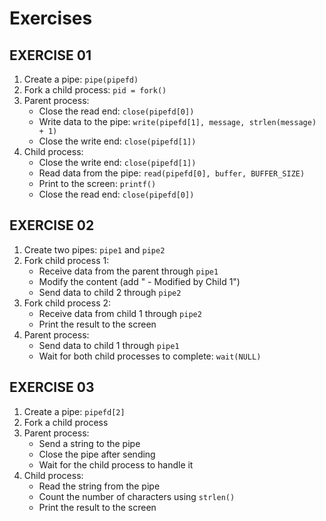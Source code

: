 # Exercises

## EXERCISE 01

1. Create a pipe: `pipe(pipefd)`
2. Fork a child process: `pid = fork()`
3. Parent process:
    - Close the read end: `close(pipefd[0])`
    - Write data to the pipe: `write(pipefd[1], message, strlen(message) + 1)`
    - Close the write end: `close(pipefd[1])`
4. Child process:
    - Close the write end: `close(pipefd[1])`
    - Read data from the pipe: `read(pipefd[0], buffer, BUFFER_SIZE)`
    - Print to the screen: `printf()`
    - Close the read end: `close(pipefd[0])`

## EXERCISE 02

1. Create two pipes: `pipe1` and `pipe2`
2. Fork child process 1:
    - Receive data from the parent through `pipe1`
    - Modify the content (add " - Modified by Child 1")
    - Send data to child 2 through `pipe2`
3. Fork child process 2:
    - Receive data from child 1 through `pipe2`
    - Print the result to the screen
4. Parent process:
    - Send data to child 1 through `pipe1`
    - Wait for both child processes to complete: `wait(NULL)`

## EXERCISE 03

1. Create a pipe: `pipefd[2]`
2. Fork a child process
3. Parent process:
    - Send a string to the pipe
    - Close the pipe after sending
    - Wait for the child process to handle it
4. Child process:
    - Read the string from the pipe
    - Count the number of characters using `strlen()`
    - Print the result to the screen